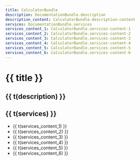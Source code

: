```yaml
---
title: CalculatorBundle
description: DocumentationBundle.description
description_content: CalculatorBundle.description-content
services: DocumentationBundle.services
services_content_1: CalculatorBundle.services-content-1
services_content_2: CalculatorBundle.services-content-2
services_content_3: CalculatorBundle.services-content-3
services_content_4: CalculatorBundle.services-content-4
services_content_5: CalculatorBundle.services-content-5
services_content_6: CalculatorBundle.services-content-6
---
```


# {{ title }}

## {{ t(description) }}

<p v-html="t(description_content)" />

## {{ t(services) }}

- {{ t(services_content_1) }}
- {{ t(services_content_2) }}
- {{ t(services_content_3) }}
- {{ t(services_content_4) }}
- {{ t(services_content_5) }}
- {{ t(services_content_6) }}

<script setup lang="ts">
import { useI18n } from 'vue-i18n'

const { t } = useI18n()
</script>
